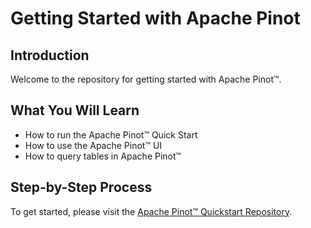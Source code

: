 # Getting Started with Apache Pinot

## Introduction

Welcome to the repository for getting started with Apache Pinot™.

## What You Will Learn

- How to run the Apache Pinot™ Quick Start
- How to use the Apache Pinot™ UI
- How to query tables in Apache Pinot™

## Step-by-Step Process

To get started, please visit the [Apache Pinot™ Quickstart Repository](https://github.com/startreedata/pinot-quickstart).
